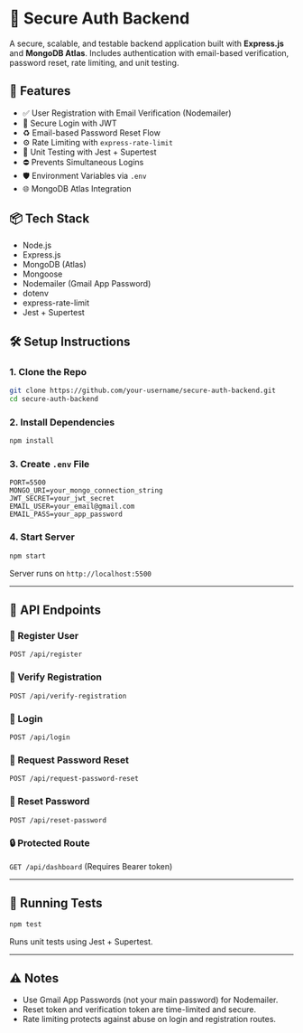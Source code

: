 
# 🔐 Secure Auth Backend

A secure, scalable, and testable backend application built with **Express.js** and **MongoDB Atlas**. Includes authentication with email-based verification, password reset, rate limiting, and unit testing.



## 🚀 Features

- ✅ User Registration with Email Verification (Nodemailer)
- 🔐 Secure Login with JWT
- ♻️ Email-based Password Reset Flow
- ⚙️ Rate Limiting with `express-rate-limit`
- 🧪 Unit Testing with Jest + Supertest
- ⛔ Prevents Simultaneous Logins
- 🛡️ Environment Variables via `.env`
- 🌐 MongoDB Atlas Integration


## 📦 Tech Stack

- Node.js
- Express.js
- MongoDB (Atlas)
- Mongoose
- Nodemailer (Gmail App Password)
- dotenv
- express-rate-limit
- Jest + Supertest


## 🛠 Setup Instructions

### 1. Clone the Repo
```bash
git clone https://github.com/your-username/secure-auth-backend.git
cd secure-auth-backend
````

### 2. Install Dependencies

```bash
npm install
```

### 3. Create `.env` File

```env
PORT=5500
MONGO_URI=your_mongo_connection_string
JWT_SECRET=your_jwt_secret
EMAIL_USER=your_email@gmail.com
EMAIL_PASS=your_app_password
```

### 4. Start Server

```bash
npm start
```

Server runs on `http://localhost:5500`

---

## 📮 API Endpoints

### 🔹 Register User

`POST /api/register`

### 🔹 Verify Registration

`POST /api/verify-registration`

### 🔹 Login

`POST /api/login`

### 🔹 Request Password Reset

`POST /api/request-password-reset`

### 🔹 Reset Password

`POST /api/reset-password`

### 🔒 Protected Route

`GET /api/dashboard` (Requires Bearer token)

---

## 🧪 Running Tests

```bash
npm test
```

Runs unit tests using Jest + Supertest.

---

## ⚠️ Notes

* Use Gmail App Passwords (not your main password) for Nodemailer.
* Reset token and verification token are time-limited and secure.
* Rate limiting protects against abuse on login and registration routes.


